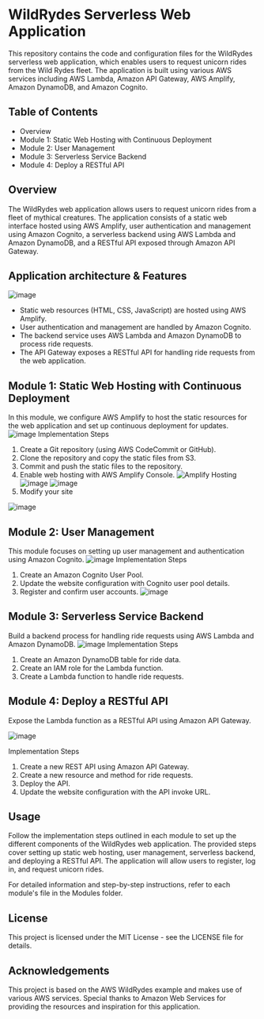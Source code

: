 # WildRydes Serverless Web Application
This repository contains the code and configuration files for the WildRydes serverless web application, which enables users to request unicorn rides from the Wild Rydes fleet. The application is built using various AWS services including AWS Lambda, Amazon API Gateway, AWS Amplify, Amazon DynamoDB, and Amazon Cognito.

## Table of Contents
- Overview
- Module 1: Static Web Hosting with Continuous Deployment
- Module 2: User Management
- Module 3: Serverless Service Backend
- Module 4: Deploy a RESTful API

## Overview
The WildRydes web application allows users to request unicorn rides from a fleet of mythical creatures. The application consists of a static web interface hosted using AWS Amplify, user authentication and management using Amazon Cognito, a serverless backend using AWS Lambda and Amazon DynamoDB, and a RESTful API exposed through Amazon API Gateway.

## Application architecture & Features
![image](https://github.com/shivamdeshmukh/WildRydes_Website/assets/72214326/1400aa17-726b-4eb4-9392-53b30e2e9c7b)

- Static web resources (HTML, CSS, JavaScript) are hosted using AWS Amplify.
- User authentication and management are handled by Amazon Cognito.
- The backend service uses AWS Lambda and Amazon DynamoDB to process ride requests.
- The API Gateway exposes a RESTful API for handling ride requests from the web application.

## Module 1: Static Web Hosting with Continuous Deployment
In this module, we configure AWS Amplify to host the static resources for the web application and set up continuous deployment for updates.
![image](https://github.com/shivamdeshmukh/WildRydes_Website/assets/72214326/e753dd92-a173-4bb2-8da9-578bf167b229)
Implementation Steps
1. Create a Git repository (using AWS CodeCommit or GitHub).
2. Clone the repository and copy the static files from S3.
3. Commit and push the static files to the repository.
4. Enable web hosting with AWS Amplify Console.
![Amplify Hosting](https://github.com/shivamdeshmukh/WildRydes_Website/assets/72214326/44c5a2cf-7d48-4161-9541-fba02882e51c)
![image](https://github.com/shivamdeshmukh/WildRydes_Website/assets/72214326/889eac63-7a13-45fd-881c-19ba021eea33)
![image](https://github.com/shivamdeshmukh/WildRydes_Website/assets/72214326/7da86c4a-be22-40c4-b770-b519900e9133)
5. Modify your site

![image](https://github.com/shivamdeshmukh/WildRydes_Website/assets/72214326/2a080e00-a570-4c9c-9fb3-2e45d0838cb7)

## Module 2: User Management
This module focuses on setting up user management and authentication using Amazon Cognito.
![image](https://github.com/shivamdeshmukh/WildRydes_Website/assets/72214326/69f6ca7a-40c7-44d8-95ed-7b22627562b1)
Implementation Steps
1. Create an Amazon Cognito User Pool.
2. Update the website configuration with Cognito user pool details.
3. Register and confirm user accounts.
![image](https://github.com/shivamdeshmukh/WildRydes_Website/assets/72214326/de6be34b-f6ed-4844-915f-3cc7ca0f710d)

## Module 3: Serverless Service Backend
Build a backend process for handling ride requests using AWS Lambda and Amazon DynamoDB.
![image](https://github.com/shivamdeshmukh/WildRydes_Website/assets/72214326/455aabe6-6278-45d7-8222-3bf0d9b02faf)
Implementation Steps
1. Create an Amazon DynamoDB table for ride data.
2. Create an IAM role for the Lambda function.
3. Create a Lambda function to handle ride requests.


## Module 4: Deploy a RESTful API
Expose the Lambda function as a RESTful API using Amazon API Gateway.

![image](https://github.com/shivamdeshmukh/WildRydes_Website/assets/72214326/dc22cc6e-758c-434d-b037-01f06f0cfeb2)

Implementation Steps
1. Create a new REST API using Amazon API Gateway.
2. Create a new resource and method for ride requests.
3. Deploy the API.
4. Update the website configuration with the API invoke URL.

## Usage
Follow the implementation steps outlined in each module to set up the different components of the WildRydes web application. The provided steps cover setting up static web hosting, user management, serverless backend, and deploying a RESTful API. The application will allow users to register, log in, and request unicorn rides.

For detailed information and step-by-step instructions, refer to each module's file in the Modules folder.

## License
This project is licensed under the MIT License - see the LICENSE file for details.

## Acknowledgements
This project is based on the AWS WildRydes example and makes use of various AWS services. Special thanks to Amazon Web Services for providing the resources and inspiration for this application.
